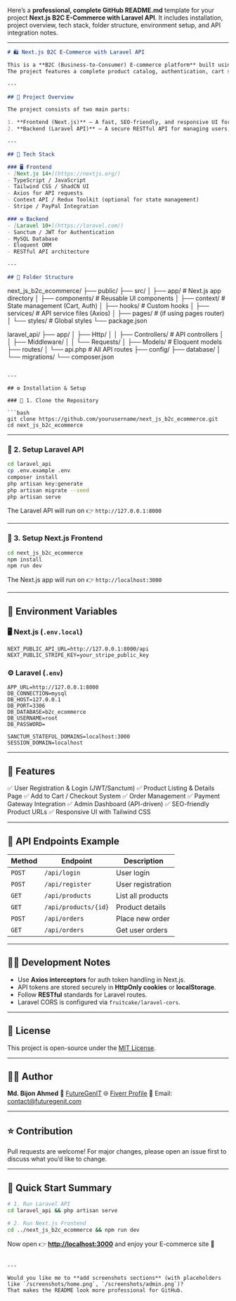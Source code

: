 Here’s a **professional, complete GitHub README.md** template for your project **Next.js B2C E-Commerce with Laravel API**.
It includes installation, project overview, tech stack, folder structure, environment setup, and API integration notes.

---

```markdown
# 🛍️ Next.js B2C E-Commerce with Laravel API

This is a **B2C (Business-to-Consumer) E-commerce platform** built using **Next.js (Frontend)** and **Laravel (Backend API)**.  
The project features a complete product catalog, authentication, cart system, order management, and admin control panel.

---

## 🚀 Project Overview

The project consists of two main parts:

1. **Frontend (Next.js)** — A fast, SEO-friendly, and responsive UI for customers.
2. **Backend (Laravel API)** — A secure RESTful API for managing users, products, orders, and payments.

---

## 🧩 Tech Stack

### 🖥️ Frontend
- [Next.js 14+](https://nextjs.org/)
- TypeScript / JavaScript
- Tailwind CSS / ShadCN UI
- Axios for API requests
- Context API / Redux Toolkit (optional for state management)
- Stripe / PayPal Integration

### ⚙️ Backend
- [Laravel 10+](https://laravel.com/)
- Sanctum / JWT for Authentication
- MySQL Database
- Eloquent ORM
- RESTful API architecture

---

## 📂 Folder Structure

```

next_js_b2c_ecommerce/
├── public/
├── src/
│   ├── app/                # Next.js app directory
│   ├── components/         # Reusable UI components
│   ├── context/            # State management (Cart, Auth)
│   ├── hooks/              # Custom hooks
│   ├── services/           # API service files (Axios)
│   ├── pages/              # (if using pages router)
│   └── styles/             # Global styles
└── package.json

laravel_api/
├── app/
│   ├── Http/
│   │   ├── Controllers/    # API controllers
│   │   ├── Middleware/
│   │   └── Requests/
│   ├── Models/             # Eloquent models
├── routes/
│   └── api.php             # All API routes
├── config/
├── database/
│   └── migrations/
└── composer.json

````

---

## ⚙️ Installation & Setup

### 🔹 1. Clone the Repository

```bash
git clone https://github.com/yourusername/next_js_b2c_ecommerce.git
cd next_js_b2c_ecommerce
````

---

### 🔹 2. Setup Laravel API

```bash
cd laravel_api
cp .env.example .env
composer install
php artisan key:generate
php artisan migrate --seed
php artisan serve
```

The Laravel API will run on
👉 `http://127.0.0.1:8000`

---

### 🔹 3. Setup Next.js Frontend

```bash
cd next_js_b2c_ecommerce
npm install
npm run dev
```

The Next.js app will run on
👉 `http://localhost:3000`

---

## 🔑 Environment Variables

### 🖥️ Next.js (`.env.local`)

```
NEXT_PUBLIC_API_URL=http://127.0.0.1:8000/api
NEXT_PUBLIC_STRIPE_KEY=your_stripe_public_key
```

### ⚙️ Laravel (`.env`)

```
APP_URL=http://127.0.0.1:8000
DB_CONNECTION=mysql
DB_HOST=127.0.0.1
DB_PORT=3306
DB_DATABASE=b2c_ecommerce
DB_USERNAME=root
DB_PASSWORD=

SANCTUM_STATEFUL_DOMAINS=localhost:3000
SESSION_DOMAIN=localhost
```

---

## 🧠 Features

✅ User Registration & Login (JWT/Sanctum)
✅ Product Listing & Details Page
✅ Add to Cart / Checkout System
✅ Order Management
✅ Payment Gateway Integration
✅ Admin Dashboard (API-driven)
✅ SEO-friendly Product URLs
✅ Responsive UI with Tailwind CSS

---

## 🧩 API Endpoints Example

| Method | Endpoint             | Description       |
| ------ | -------------------- | ----------------- |
| `POST` | `/api/login`         | User login        |
| `POST` | `/api/register`      | User registration |
| `GET`  | `/api/products`      | List all products |
| `GET`  | `/api/products/{id}` | Product details   |
| `POST` | `/api/orders`        | Place new order   |
| `GET`  | `/api/orders`        | Get user orders   |

---

## 🧑‍💻 Development Notes

* Use **Axios interceptors** for auth token handling in Next.js.
* API tokens are stored securely in **HttpOnly cookies** or **localStorage**.
* Follow **RESTful** standards for Laravel routes.
* Laravel CORS is configured via `fruitcake/laravel-cors`.

---

## 🧾 License

This project is open-source under the [MIT License](LICENSE).

---

## 🧑‍💼 Author

**Md. Bijon Ahmed**
💼 [FutureGenIT](https://futuregenit.com)
🌐 [Fiverr Profile](https://www.fiverr.com/mdbijonahmed)
📧 Email: [contact@futuregenit.com](mailto:contact@futuregenit.com)

---

## ⭐ Contribution

Pull requests are welcome!
For major changes, please open an issue first to discuss what you’d like to change.

---

## 🏁 Quick Start Summary

```bash
# 1. Run Laravel API
cd laravel_api && php artisan serve

# 2. Run Next.js Frontend
cd ../next_js_b2c_ecommerce && npm run dev
```

Now open 👉 **[http://localhost:3000](http://localhost:3000)** and enjoy your E-commerce site 🎉

```

---

Would you like me to **add screenshots sections** (with placeholders like `/screenshots/home.png`, `/screenshots/admin.png`)?  
That makes the README look more professional for GitHub.
```
